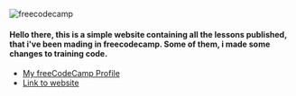 ![freecodecamp](https://raw.githubusercontent.com/fadetobash/freecodecamp-lessons/main/images/freecode.webp)
#### Hello there, this is a simple website containing all the lessons published, that i've been mading in freecodecamp. Some of them, i made some changes to training code. 

- [My freeCodeCamp Profile](https://www.freecodecamp.org/fadetobash)
- [Link to website](https://fadetobash.github.io/freecodecamp-lessons/)
